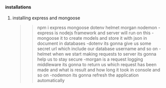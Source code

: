 

#### installations

1) installing express and mongoose
    >>npm i express mongoose dotenv helmet morgan nodemon
    -express is nodejs framework and server will run on this
    -mongoose it to create models and store it with json in document in databases
    -dotenv its gonna give us some secret url which include our database username and so on
    -helmet when we start making requests to server its gonna  help us to stay secure
    -morgan is a request logging middleware its gonna to return us which request has been made and what is result and how long it took in console and so on
    -nodemon its gonna refresh the application automatically